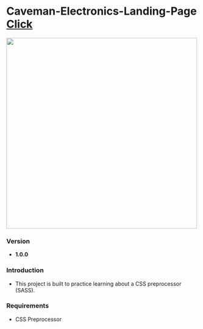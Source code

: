<h1>
    Caveman-Electronics-Landing-Page <a href="https://santichoks.github.io/Caveman-Electronics/">Click</a>
</h1>

<img src="https://github.com/santichoks/Caveman-Electronics/blob/main/img/demo.gif?raw=true" height="500"/>

<h3>Version</h3>
<ul>
    <li><strong>1.0.0</strong></li>
</ul>

<h3>Introduction</h3>
<ul>
    <li>This project is built to practice learning about a CSS preprocessor (SASS).</li>
</ul>

<h3>Requirements</h3>
<ul>
    <li>CSS Preprocessor</li>
</ul>


